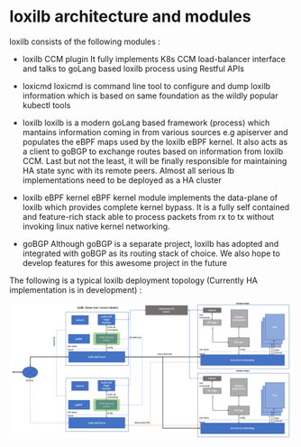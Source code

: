 # loxilb architecture and modules

loxilb consists of the following modules :
- loxilb CCM plugin
  It fully implements K8s CCM load-balancer interface and talks to goLang based loxilb process using Restful APIs
  
- loxicmd
  loxicmd is command line tool  to configure and dump loxilb information which is based on same foundation as the wildly popular kubectl tools
  
- loxilb 
  loxilb is a modern goLang based framework (process) which mantains information coming in from various sources e.g apiserver and populates the eBPF maps used by the loxilb eBPF kernel. It also acts as a client to goBGP to exchange routes based on information from loxilb CCM. Last but not the least, it will be finally responsible for maintaining HA state sync with its remote peers. Almost all serious lb implementations need to be deployed as a HA cluster  
  
- loxilb eBPF kernel
  eBPF kernel module implements the data-plane of loxilb which provides complete kernel bypass. It is a fully self contained and feature-rich stack able to process packets from rx to tx without invoking linux native kernel networking.
  
- goBGP 
  Although goBGP is a separate project, loxilb has adopted and integrated with goBGP as its routing stack of choice. We also hope to develop features for this awesome project in the future
  
The following is a typical loxilb deployment topology (Currently HA implementation is in development) : 

![loxilb topology](photos/arch.png)
